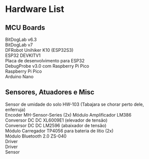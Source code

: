 # Hardware List

## MCU Boards  

BitDogLab v6.3  
BitDogLab v7  
DFRobot Unihiker K10 (ESP32S3)  
ESP32 DEVKITV1  
Placa de desenvolvimento para ESP32  
DebugProbe v3.0 com Raspberry Pi Pico  
Raspberry Pi Pico  
Arduino Nano  


## Sensores, Atuadores e Misc

Sensor de umidade do solo HW-103 (Tabajara se chorar perto dele, enferruja)  
Encoder MH-Sensor-Series (2x)
Módulo Amplificador LM386  
Conversor DC DC XL6009E1 (elevador de tensão)  
Conversor DC DC LM2596 (abaixador de tensão)  
Módulo Carregador TP4056 para bateria de lítio (2x)  
Módulo Bluetooth 2.0 ZS-040  
Driver  
Driver  
Sensor  










